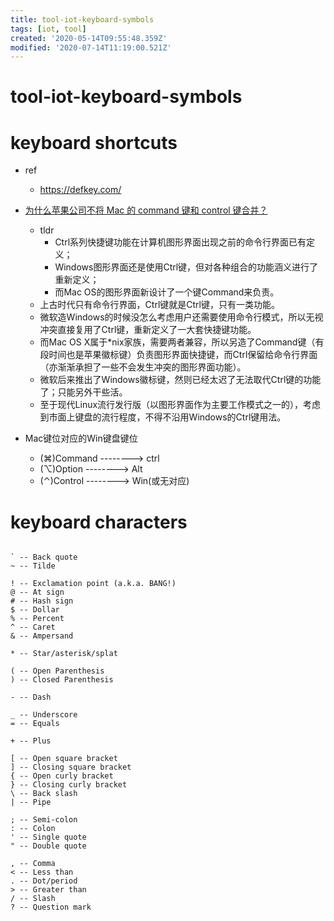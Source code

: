 ```yaml
---
title: tool-iot-keyboard-symbols
tags: [iot, tool]
created: '2020-05-14T09:55:48.359Z'
modified: '2020-07-14T11:19:00.521Z'
---
```


# tool-iot-keyboard-symbols

# keyboard shortcuts
- ref
  - https://defkey.com/

- [为什么苹果公司不将 Mac 的 command 键和 control 键合并？](https://www.zhihu.com/question/19814844)
  - tldr
    - Ctrl系列快捷键功能在计算机图形界面出现之前的命令行界面已有定义；
    - Windows图形界面还是使用Ctrl键，但对各种组合的功能涵义进行了重新定义；
    - 而Mac OS的图形界面新设计了一个键Command来负责。
  - 上古时代只有命令行界面，Ctrl键就是Ctrl键，只有一类功能。
  - 微软造Windows的时候没怎么考虑用户还需要使用命令行模式，所以无视冲突直接复用了Ctrl键，重新定义了一大套快捷键功能。
  - 而Mac OS X属于*nix家族，需要两者兼容，所以另造了Command键（有段时间也是苹果徽标键）负责图形界面快捷键，而Ctrl保留给命令行界面（亦渐渐承担了一些不会发生冲突的图形界面功能）。
  - 微软后来推出了Windows徽标键，然则已经太迟了无法取代Ctrl键的功能了；只能另外干些活。
  - 至于现代Linux流行发行版（以图形界面作为主要工作模式之一的），考虑到市面上键盘的流行程度，不得不沿用Windows的Ctrl键用法。

- Mac键位对应的Win键盘键位
  - (⌘)Command --------> ctrl
  - (⌥)Option  --------> Alt
  - (⌃)Control --------> Win(或无对应)
# keyboard characters

```

` -- Back quote
~ -- Tilde

! -- Exclamation point (a.k.a. BANG!)
@ -- At sign
# -- Hash sign
$ -- Dollar
% -- Percent
^ -- Caret
& -- Ampersand

* -- Star/asterisk/splat

( -- Open Parenthesis
) -- Closed Parenthesis

- -- Dash

_ -- Underscore
= -- Equals

+ -- Plus

[ -- Open square bracket
] -- Closing square bracket
{ -- Open curly bracket
} -- Closing curly bracket
\ -- Back slash
| -- Pipe

; -- Semi-colon
: -- Colon
' -- Single quote
" -- Double quote

, -- Comma
< -- Less than
. -- Dot/period
> -- Greater than
/ -- Slash
? -- Question mark
```
